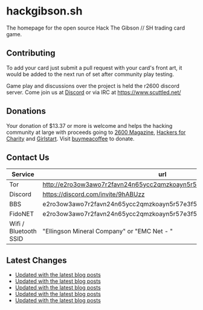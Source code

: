 # hackgibson.sh
The homepage for the open source Hack The Gibson // SH trading card game.


## Contributing

To add your card just submit a pull request with your card's front art, it would be added to the next run of set after community play testing.

Game play and discussions over the project is held the r2600 discord server. Come join us at [Discord](https://discord.com/invite/9hABUzz) or via IRC at https://www.scuttled.net/


## Donations

Your donation of $13.37 or more is welcome and helps the hacking community at large with proceeds going to [2600 Magazine](https://2600.com/), [Hackers for Charity](https://hackersforcharity.org) and [Girlstart](https://girlstart.org).  Visit [buymeacoffee](https://www.buymeacoffee.com/hackgibson.sh) to donate.


## Contact Us

Service | url
-|-
Tor | http://e2ro3ow3awo7r2favn24n65ycc2qmzkoayn5r57e3f56nvjwdcgg32ad.onion
Discord | https://discord.com/invite/9hABUzz
BBS | e2ro3ow3awo7r2favn24n65ycc2qmzkoayn5r57e3f56nvjwdcgg32ad.onion:23
FidoNET | e2ro3ow3awo7r2favn24n65ycc2qmzkoayn5r57e3f56nvjwdcgg32ad.onion:24554
Wifi / Bluetooth SSID | "Ellingson Mineral Company" or "EMC Net - <fidonet address>"

## Latest Changes
<!-- BLOG-POST-LIST:START -->
- [Updated with the latest blog posts](https://github.com/DFW2600/hackgibson.sh/commit/9c6ec49a438f081ff51ffc37a77bfa44aafc9568)
- [Updated with the latest blog posts](https://github.com/DFW2600/hackgibson.sh/commit/b85e20d2cdeece3537fd16ab7d3c8301dbd4d00d)
- [Updated with the latest blog posts](https://github.com/DFW2600/hackgibson.sh/commit/43beb3dcd79d493fb0a4dfb84ba16503e05a8cfa)
- [Updated with the latest blog posts](https://github.com/DFW2600/hackgibson.sh/commit/9120188d2b9a7276328ac2ff80d9e25188e94768)
- [Updated with the latest blog posts](https://github.com/DFW2600/hackgibson.sh/commit/12d7b2339f537147d38111304bbe60f12f838fc4)
<!-- BLOG-POST-LIST:END -->
